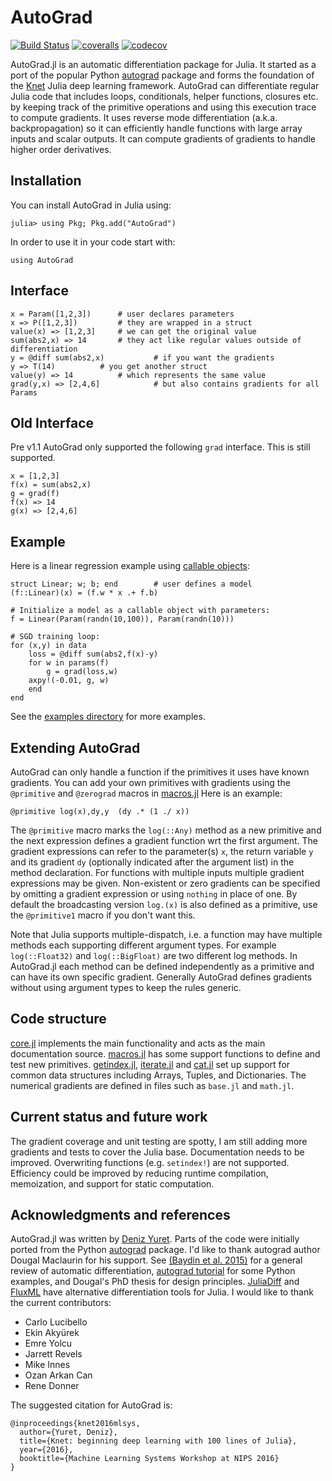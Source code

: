 # AutoGrad

<!--
[![AutoGrad](http://pkg.julialang.org/badges/AutoGrad_0.6.svg)](http://pkg.julialang.org/?pkg=AutoGrad)
[![AutoGrad](http://pkg.julialang.org/badges/AutoGrad_0.7.svg)](http://pkg.julialang.org/?pkg=AutoGrad)
[![AutoGrad](http://pkg.julialang.org/badges/AutoGrad_1.0.svg)](http://pkg.julialang.org/?pkg=AutoGrad)
-->

[![Build Status](https://travis-ci.org/denizyuret/AutoGrad.jl.svg?branch=master)](https://travis-ci.org/denizyuret/AutoGrad.jl)
[![coveralls](https://coveralls.io/repos/github/denizyuret/AutoGrad.jl/badge.svg?branch=master)](https://coveralls.io/github/denizyuret/AutoGrad.jl?branch=master)
[![codecov](https://codecov.io/gh/denizyuret/AutoGrad.jl/branch/master/graph/badge.svg)](https://codecov.io/gh/denizyuret/AutoGrad.jl)

AutoGrad.jl is an automatic differentiation package for Julia.  It
started as a port of the popular Python
[autograd](https://github.com/HIPS/autograd) package and forms the
foundation of the [Knet](https://github.com/denizyuret/Knet.jl) Julia
deep learning framework.  AutoGrad can differentiate regular Julia
code that includes loops, conditionals, helper functions, closures
etc. by keeping track of the primitive operations and using this
execution trace to compute gradients.  It uses reverse mode
differentiation (a.k.a. backpropagation) so it can efficiently handle
functions with large array inputs and scalar outputs.  It can compute
gradients of gradients to handle higher order derivatives.

## Installation

You can install AutoGrad in Julia using:
```
julia> using Pkg; Pkg.add("AutoGrad")
```

In order to use it in your code start with:
```
using AutoGrad
```

## Interface

```
x = Param([1,2,3])		# user declares parameters
x => P([1,2,3])			# they are wrapped in a struct
value(x) => [1,2,3]		# we can get the original value
sum(abs2,x) => 14		# they act like regular values outside of differentiation
y = @diff sum(abs2,x)	        # if you want the gradients
y => T(14)			# you get another struct
value(y) => 14			# which represents the same value
grad(y,x) => [2,4,6]	        # but also contains gradients for all Params
```

## Old Interface

Pre v1.1 AutoGrad only supported the following `grad` interface. This
is still supported.

```
x = [1,2,3]
f(x) = sum(abs2,x)
g = grad(f)
f(x) => 14
g(x) => [2,4,6]
```

## Example

Here is a linear regression example using [callable objects](https://docs.julialang.org/en/stable/manual/methods/#Function-like-objects-1):

```
struct Linear; w; b; end		# user defines a model
(f::Linear)(x) = (f.w * x .+ f.b)

# Initialize a model as a callable object with parameters:
f = Linear(Param(randn(10,100)), Param(randn(10)))

# SGD training loop:
for (x,y) in data
    loss = @diff sum(abs2,f(x)-y)
    for w in params(f)
        g = grad(loss,w)
	axpy!(-0.01, g, w)
    end
end
```

See the [examples
directory](https://github.com/denizyuret/AutoGrad.jl/blob/master/examples)
for more examples.

## Extending AutoGrad

AutoGrad can only handle a function if the primitives it uses have
known gradients.  You can add your own primitives with gradients using
the `@primitive` and `@zerograd` macros in
[macros.jl](https://github.com/denizyuret/AutoGrad.jl/blob/master/src/macros.jl)
Here is an example:

```
@primitive log(x),dy,y  (dy .* (1 ./ x))
```

The `@primitive` macro marks the `log(::Any)` method as a new
primitive and the next expression defines a gradient function wrt the
first argument.  The gradient expressions can refer to the
parameter(s) `x`, the return variable `y` and its gradient `dy`
(optionally indicated after the argument list) in the method
declaration. For functions with multiple inputs multiple gradient
expressions may be given. Non-existent or zero gradients can be
specified by omitting a gradient expression or using `nothing` in
place of one. By default the broadcasting version `log.(x)` is also
defined as a primitive, use the `@primitive1` macro if you don't want
this.

Note that Julia supports multiple-dispatch, i.e. a function may have
multiple methods each supporting different argument types.  For
example `log(::Float32)` and `log(::BigFloat)` are two different log
methods.  In AutoGrad.jl each method can be defined independently as a
primitive and can have its own specific gradient. Generally AutoGrad
defines gradients without using argument types to keep the rules
generic.

## Code structure

[core.jl](https://github.com/denizyuret/AutoGrad.jl/blob/master/src/core.jl)
implements the main functionality and acts as the main documentation
source.
[macros.jl](https://github.com/denizyuret/AutoGrad.jl/blob/master/src/macros.jl)
has some support functions to define and test new primitives.
[getindex.jl](https://github.com/denizyuret/AutoGrad.jl/blob/master/src/getindex.jl),
[iterate.jl](https://github.com/denizyuret/AutoGrad.jl/blob/master/src/iterate.jl) and
[cat.jl](https://github.com/denizyuret/AutoGrad.jl/blob/master/src/cat.jl)
set up support for common data structures including Arrays, Tuples,
and Dictionaries.  The numerical gradients are defined in files such
as `base.jl` and `math.jl`.

## Current status and future work

The gradient coverage and unit testing are spotty, I am still adding
more gradients and tests to cover the Julia base. Documentation needs
to be improved. Overwriting functions (e.g. `setindex!`) are not
supported. Efficiency could be improved by reducing runtime
compilation, memoization, and support for static computation.

## Acknowledgments and references

AutoGrad.jl was written by [Deniz
Yuret](http://www.denizyuret.com). Parts of the code were
initially ported from the Python
[autograd](https://github.com/HIPS/autograd) package.  I'd like to
thank autograd author Dougal Maclaurin for his support.  See [(Baydin
et al. 2015)](https://arxiv.org/abs/1502.05767) for a general review
of automatic differentiation, [autograd
tutorial](https://github.com/HIPS/autograd/blob/master/docs/tutorial.md)
for some Python examples, and Dougal's PhD thesis for design
principles.  [JuliaDiff](http://www.juliadiff.org/) and
[FluxML](https://github.com/FluxML) have alternative differentiation
tools for Julia.  I would like to thank the current contributors:

* Carlo Lucibello
* Ekin Akyürek
* Emre Yolcu
* Jarrett Revels
* Mike Innes
* Ozan Arkan Can
* Rene Donner

The suggested citation for AutoGrad is:

```
@inproceedings{knet2016mlsys,
  author={Yuret, Deniz},
  title={Knet: beginning deep learning with 100 lines of Julia},
  year={2016},
  booktitle={Machine Learning Systems Workshop at NIPS 2016}
}
```
